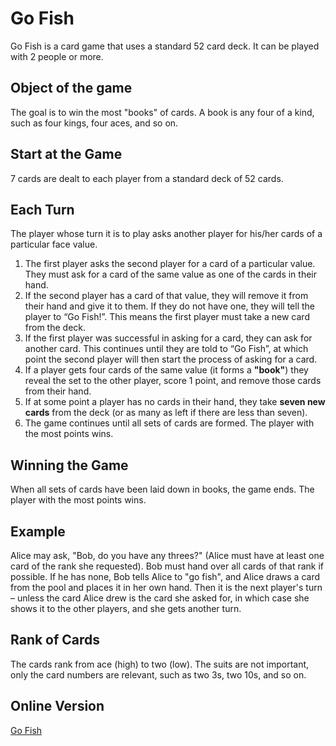 # Go Fish
Go Fish is a card game that uses a standard 52 card deck. It can be played with 2 people or more.

## Object of the game
The goal is to win the most "books" of cards. A book is any four of a kind, such as four kings, four aces, and so on.

## Start at the Game
7 cards are dealt to each player from a standard deck of 52 cards.

## Each Turn
The player whose turn it is to play asks another player for his/her cards of a particular face value. 

1. The first player asks the second player for a card of a particular value. They must ask for a card of the same value as one of the cards in their hand.
2. If the second player has a card of that value, they will remove it from their hand and give it to them. If they do not have one, they will tell the player to “Go Fish!”. This means the first player must take a new card from the deck.
3. If the first player was successful in asking for a card, they can ask for another card. This continues until they are told to “Go Fish”, at which point the second player will then start the process of asking for a card.
4. If a player gets four cards of the same value (it forms a **"book"**) they reveal the set to the other player, score 1 point, and remove those cards from their hand.
5. If at some point a player has no cards in their hand, they take **seven new cards** from the deck (or as many as left if there are less than seven).
6. The game continues until all sets of cards are formed. The player with the most points
wins.

## Winning the Game
When all sets of cards have been laid down in books, the game ends. The player with the most points wins.

## Example 
Alice may ask, "Bob, do you have any threes?" (Alice must have at least one card of the rank she requested). Bob must hand over all cards of that rank if possible. If he has none, Bob tells Alice to "go fish", and Alice draws a card from the pool and places it in her own hand. Then it is the next player's turn – unless the card Alice drew is the card she asked for, in which case she shows it to the other players, and she gets another turn. 

## Rank of Cards
The cards rank from ace (high) to two (low). The suits are not important, only the card numbers are relevant, such as two 3s, two 10s, and so on.

## Online Version
[Go Fish](https://cardgames.io/gofish/)
